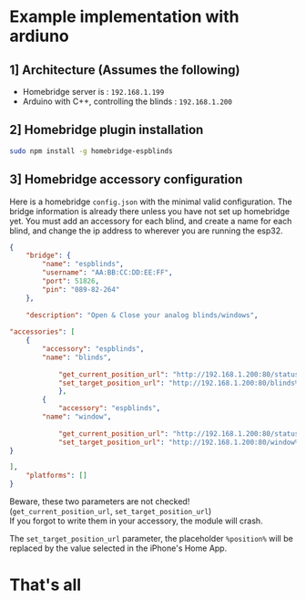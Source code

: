 # Example implementation with ardiuno

## 1] Architecture (Assumes the following)

- Homebridge server is : `192.168.1.199`
- Arduino with C++, controlling the blinds : `192.168.1.200`

## 2] Homebridge plugin installation

````bash
sudo npm install -g homebridge-espblinds
````

## 3] Homebridge accessory configuration

Here is a homebridge `config.json` with the minimal valid configuration. The bridge information is already there unless you have not set up homebridge yet. You must add an accessory for each blind, and create a name for each blind, and change the ip address to wherever you are running the esp32.

````json
{
    "bridge": {
        "name": "espblinds",
        "username": "AA:BB:CC:DD:EE:FF",
        "port": 51826,
        "pin": "089-82-264"
    },
  
    "description": "Open & Close your analog blinds/windows",
  
"accessories": [
    {
        "accessory": "espblinds",
        "name": "blinds",
  
            "get_current_position_url": "http://192.168.1.200:80/statusblinds",
            "set_target_position_url": "http://192.168.1.200:80/blinds%position%",
            },
        {
            "accessory": "espblinds",
        "name": "window",
  
            "get_current_position_url": "http://192.168.1.200:80/statuswindow",
            "set_target_position_url": "http://192.168.1.200:80/window%position%",
}

], 
    "platforms": []
}
````

Beware, these two parameters are not checked!  
(`get_current_position_url`, `set_target_position_url`)  
If you forgot to write them in your accessory, the module will crash.

The `set_target_position_url` parameter, the placeholder `%position%` will be replaced by the value selected in the iPhone's Home App. 

# That's all
